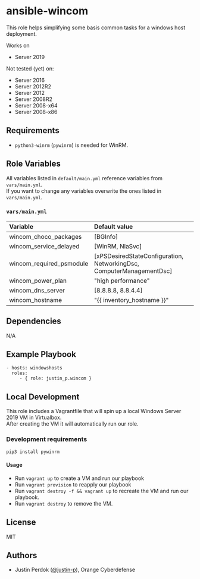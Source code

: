 # ansible-wincom

This role helps simplifying some basis common tasks for a windows host deployment.

Works on

- Server 2019

Not tested (yet) on:

- Server 2016
- Server 2012R2
- Server 2012
- Server 2008R2
- Server 2008-x64
- Server 2008-x86

## Requirements

- `python3-winrm` (`pywinrm`) is needed for WinRM.

## Role Variables

All variables listed in `default/main.yml` reference variables from `vars/main.yml`.  
If you want to change any variables overwrite the ones listed in `vars/main.yml`.

### `vars/main.yml`

| Variable                         | Default value                       |
|:---------------------------------|:------------------------------------|
| wincom_choco_packages            | [BGInfo]                            |
| wincom_service_delayed           | [WinRM, NlaSvc]                     |
| wincom_required_psmodule         | [xPSDesiredStateConfiguration, NetworkingDsc, ComputerManagementDsc] |
| wincom_power_plan                | "high performance"                  |
| wincom_dns_server                | [8.8.8.8, 8.8.4.4]                  |
| wincom_hostname                  | "{{ inventory_hostname }}"          |

## Dependencies

N/A

## Example Playbook

    - hosts: windowshosts
      roles:
         - { role: justin_p.wincom }

## Local Development

This role includes a Vagrantfile that will spin up a local Windows Server 2019 VM in Virtualbox.  
After creating the VM it will automatically run our role.

### Development requirements

`pip3 install pywinrm`

#### Usage

- Run `vagrant up` to create a VM and run our playbook
- Run `vagrant provision` to reapply our playbook
- Run `vagrant destroy -f && vagrant up` to recreate the VM and run our playbook.
- Run `vagrant destroy` to remove the VM.

## License

MIT

## Authors

- Justin Perdok ([@justin-p](https://github.com/justin-p/)), Orange Cyberdefense
